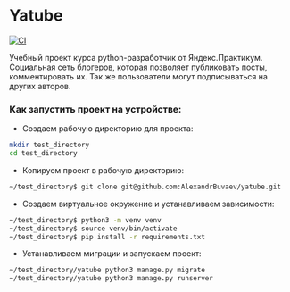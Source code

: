 # Yatube

[![CI](https://github.com/yandex-praktikum/hw05_final/actions/workflows/python-app.yml/badge.svg?branch=master)](https://github.com/yandex-praktikum/hw05_final/actions/workflows/python-app.yml)

Учебный проект курса python-разработчик от Яндекс.Практикум.
Социальная сеть блогеров, которая позволяет публиковать посты, комментировать их.
Так же пользователи могут подписываться на других авторов.
### Как запустить проект на устройстве:

- Создаем рабочую директорию для проекта:
```bash
mkdir test_directory
cd test_directory
```
- Копируем проект в рабочую директорию:
```bash
~/test_directory$ git clone git@github.com:AlexandrBuvaev/yatube.git
```
- Создаем виртуальное окружение и устанавливаем зависимости:
```bash
~/test_directory$ python3 -m venv venv
~/test_directory$ source venv/bin/activate
~/test_directory$ pip install -r requirements.txt
```
- Устанавливаем миграции и запускаем проект:
```bash
~/test_directory/yatube python3 manage.py migrate
~/test_directory/yatube python3 manage.py runserver
```
